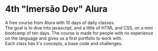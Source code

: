 # 4th "Imersão Dev" Alura
A free course from Alura with 10 days of daily classes.  
The goal is to dive into javascript, and a little of HTML and CSS, on a mini bootcamp of ten days. The course is made for people with no experience on the language and gives us a first portfolio to work with.  
Each class has it's concepts, a base code and challenges.
